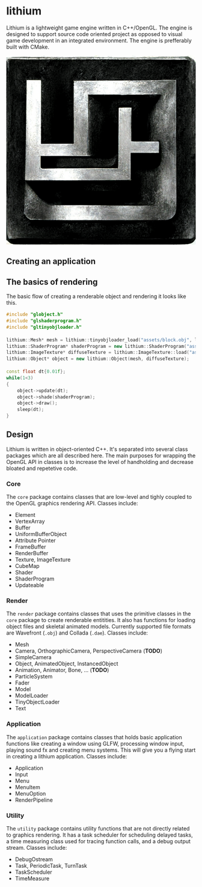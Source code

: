 # lithium

Lithium is a lightweight game engine written in C++/OpenGL. The engine is designed to support source code oriented project as opposed to visual game development in an integrated environment. The engine is prefferably built with CMake.

![logotype](Kraxbox_logo_lithium_metal_2ff2069c-b84a-426c-bf92-e9831105a5df.png)

## Creating an application


## The basics of rendering
The basic flow of creating a renderable object and rendering it looks like this.
```c++
#include "globject.h"
#include "glshaderprogram.h"
#include "gltinyobjloader.h"

lithium::Mesh* mesh = lithium::tinyobjloader_load("assets/block.obj", lithium::Mesh::State::POS_NORMAL_UV);
lithium::ShaderProgram* shaderProgram = new lithium::ShaderProgram("assets/shader.vert", "assets/shader.frag");
lithium::ImageTexture* diffuseTexture = lithium::ImageTexture::load("assets/meme.png", GL_SRGB, GL_RGB);
lithium::Object* object = new lithium::Object(mesh, diffuseTexture);

const float dt{0.01f};
while(1<3)
{
    object->update(dt);
    object->shade(shaderProgram);
    object->draw();
    sleep(dt);
}
```

## Design
Lithium is written in object-oriented C++. It's separated into several class packages which are all described here. The main purposes for wrapping the OpenGL API in classes is to increase the level of handholding and decrease bloated and repetetive code.
### Core
The ```core``` package contains classes that are low-level and tighly coupled to the OpenGL graphics rendering API. Classes include:
* Element
* VertexArray
* Buffer
* UniformBufferObject
* Attribute Pointer
* FrameBuffer
* RenderBuffer
* Texture, ImageTexture
* CubeMap
* Shader
* ShaderProgram
* Updateable
### Render
The ```render``` package contains classes that uses the primitive classes in the ```core``` package to create renderable entitities. It also has functions for loading object files and skeletal animated models. Currently supported file formats are Wavefront (```.obj```) and Collada (```.dae```). Classes include:
* Mesh
* Camera, OrthographicCamera, PerspectiveCamera (**TODO**)
* SimpleCamera
* Object, AnimatedObject, InstancedObject
* Animation, Animator, Bone, ... (**TODO**)
* ParticleSystem
* Fader
* Model
* ModelLoader
* TinyObjectLoader
* Text
### Application
The ```application``` package contains classes that holds basic application functions like creating a window using GLFW, processing window input, playing sound fx and creating menu systems. This will give you a flying start in creating a lithium application. Classes include:
* Application
* Input
* Menu
* MenuItem
* MenuOption
* RenderPipeline
### Utility
The ```utility``` package contains utility functions that are not directly related to graphics rendering. It has a task scheduler for scheduling delayed tasks, a time measuring class used for tracing function calls, and a debug output stream. Classes include:
* DebugOstream
* Task, PeriodicTask, TurnTask
* TaskScheduler
* TimeMeasure
